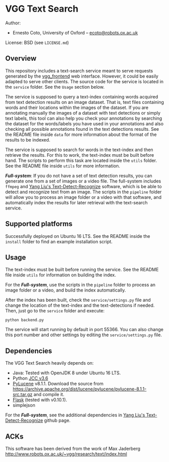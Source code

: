 VGG Text Search
===============

Author:

 + Ernesto Coto, University of Oxford – <ecoto@robots.ox.ac.uk>

License: BSD (see `LICENSE.md`)

Overview
--------

This repository includes a text-search service meant to serve requests generated by the [vgg_frontend](https://gitlab.com/vgg/vgg_frontend) web interface. However, it could be easily adapted to serve other clients. The source code for the service is located in the `service` folder. See the `Usage` section below.

The service is supposed to query a text-index containing words acquired from text detection results on an image dataset. That is, text files containing words and their locations within the images of the dataset. If you are annotating manually the images of a dataset with text detections or simply text labels, this tool can also help you check your annotations by searching the dataset for the words/labels you have used in your annotations and also checking all possible annotations found in the text detections results. See the README file inside `data` for more information about the format of the results to be indexed. 

The service is supposed to search for words in the text-index and then retrieve the results. For this to work, the text-index must be built before hand. The scripts to perform this task are located inside the `utils` folder. See the README file inside `utils` for more information.

***Full-system***: If you do not have a set of text detection results, you can generate one from a set of images or a video file. The full-system includes `ffmpeg` and [Yang Liu's Text-Detect-Recognize](https://github.com/lyyangduo/Text-Detect-Recognize) software, which is be able to detect and recognize text from an image. The scripts in the `pipeline` folder will allow you to process an image folder or a video with that software, and automatically index the results for later retrieval with the text-search service.

Supported platforms
-------------------

Successfully deployed on Ubuntu 16 LTS. See the README inside the `install` folder to find an example installation script.

Usage
-----

The text-index must be built before running the service. See the README file inside `utils` for information on building the index.

For the ***Full-system***, use the scripts in the `pipeline` folder to process an image folder or a video, and build the index automatically.

After the index has been built, check the `service/settings.py` file and change the location of the text-index and the text-detections if needed. Then, just go to the `service` folder and execute:

	python backend.py

The service will start running by default in port 55366. You can also change this port number and other settings by editing the `service/settings.py` file.

Dependencies
------------

The VGG Text Search heavily depends on:

 + Java: Tested with OpenJDK 8 under Ubuntu 16 LTS.
 + Python [JCC v3.6](https://pypi.python.org/pypi/JCC/3.6)
 + [PyLucene](http://lucene.apache.org/pylucene/) v8.1.1. Download the source from <https://archive.apache.org/dist/lucene/pylucene/pylucene-8.1.1-src.tar.gz> and compile it.
 + [Flask](http://flask.pocoo.org/) (tested with v0.10.1).
 + simplejson

For the ***Full-system***, see the additional dependencies in [Yang Liu's Text-Detect-Recognize](https://github.com/lyyangduo/Text-Detect-Recognize) github page.

ACKs
----

This software has been derived from the work of Max Jaderberg <http://www.robots.ox.ac.uk/~vgg/research/text/index.html>

